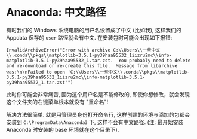 # Anaconda: 中文路径

有时我们的 Windows 系统电脑的用户名设置成了中文 (比如我), 这样我们的 Appdata 保存的 `user` 路径就会有中文. 在安装包时可能会出现如下报错:

```
InvalidArchiveError("Error with archive C:\\Users\\一些中文\\.conda\\pkgs\\matplotlib-3.5.1-py39haa95532_1iizru2mc\\info-matplotlib-3.5.1-py39haa95532_1.tar.zst.  You probably need to delete and re-download or re-create this file.  Message from libarchive was:\n\nFailed to open 'C:\\Users\\一些中文\\.conda\\pkgs\\matplotlib-3.5.1-py39haa95532_1iizru2mc\\info-matplotlib-3.5.1-py39haa95532_1.tar.zst'")
```

此时你可能会非常痛苦, 因为这个用户名是不能修改的, 即使你想修改，就会发现这个文件夹的右键菜单根本就没有 "重命名"!

解决方法很简单. 就是用管理员身份打开命令行, 这样创建的环境与添加的包都会安装到 `C:\ProgramData\Anaconda3` 下, 这样不会有中文路径. (注: 最开始安装 Anaconda 时安装的 base 环境就在这个目录下).
